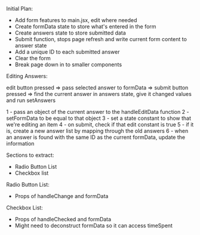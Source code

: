 Initial Plan:

* Add form features to main.jsx, edit where needed
* Create formData state to store what's entered in the form
* Create answers state to store submitted data
* Submit function, stops page refresh and write current form content to answer state
* Add a unique ID to each submitted answer
* Clear the form
* Break page down in to smaller components

Editing Answers:

edit button pressed =>
pass selected answer to formData =>
submit button pressed =>
find the current answer in answers state, give it changed values and run setAnswers

1 - pass an object of the current answer to the handleEditData function
2 - setFormData to be equal to that object
3 - set a state constant to show that we're editing an item
4 - on submit, check if that edit constant is true
5 - if it is, create a new answer list by mapping through the old answers
6 - when an answer is found with the same ID as the current formData, update the information

Sections to extract:

* Radio Button List
* Checkbox list

Radio Button List:

* Props of handleChange and formData

Checkbox List:

* Props of handleChecked and formData
* Might need to deconstruct formData so it can access timeSpent